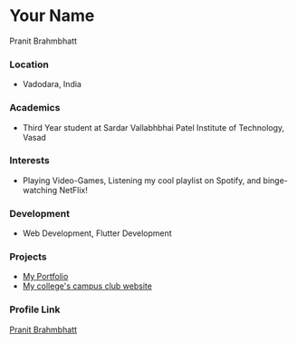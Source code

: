 # Your Name
Pranit Brahmbhatt

### Location
- Vadodara, India


### Academics
- Third Year student at Sardar Vallabhbhai Patel Institute of Technology, Vasad

### Interests
- Playing Video-Games, Listening my cool playlist on Spotify, and binge-watching NetFlix!

### Development

- Web Development, Flutter Development

### Projects

- [My Portfolio](https://github.com/pb-10/my-portfolio) 
- [My college's campus club website](https://github.com/pb-10/DSC-SVIT)

### Profile Link

[Pranit Brahmbhatt](https://github.com/pb-10)